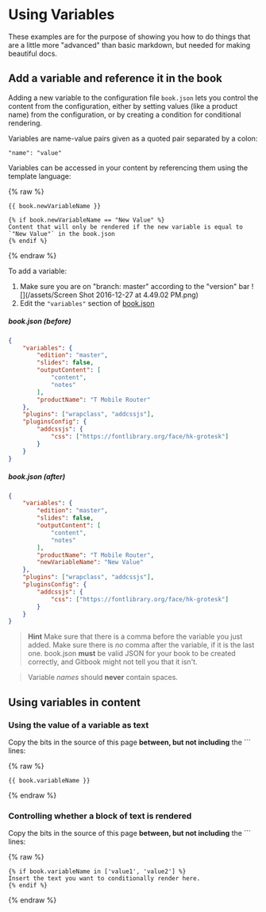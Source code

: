 # Using Variables

These examples are for the purpose of showing you how to do things that are a little more "advanced" than basic markdown, but needed for making beautiful docs.

## Add a variable and reference it in the book

Adding a new variable to the configuration file `book.json` lets you control the content from the configuration, either by setting values (like a product name) from the configuration, or by creating a condition for conditional rendering. 

Variables are name-value pairs given as a quoted pair separated by a colon:

```
"name": "value"
```

Variables can be accessed in your content by referencing them using the template language:

{% raw %}
```
{{ book.newVariableName }} 

{% if book.newVariableName == "New Value" %}
Content that will only be rendered if the new variable is equal to `"New Value"` in the book.json
{% endif %}
```
{% endraw %}

To add a variable:

1. Make sure you are on "branch: master" according to the "version" bar ![](/assets/Screen Shot 2016-12-27 at 4.49.02 PM.png)
2. Edit the `"variables"` section of [book.json](book.json) 

##### book.json (before)
```json
{
    "variables": {
        "edition": "master",
        "slides": false,
        "outputContent": [
            "content",
            "notes"
        ],
        "productName": "T Mobile Router"
    },
    "plugins": ["wrapclass", "addcssjs"],
    "pluginsConfig": {
        "addcssjs": {
            "css": ["https://fontlibrary.org/face/hk-grotesk"]
        }
    }
}
```

##### book.json (after)

```json
{
    "variables": {
        "edition": "master",
        "slides": false,
        "outputContent": [
            "content",
            "notes"
        ],
        "productName": "T Mobile Router",
        "newVariableName": "New Value"
    },
    "plugins": ["wrapclass", "addcssjs"],
    "pluginsConfig": {
        "addcssjs": {
            "css": ["https://fontlibrary.org/face/hk-grotesk"]
        }
    }
}
```

> **Hint** Make sure that there is a comma before the variable you just added. Make sure there is *no* comma after the variable, if it is the last one. book.json **must** be valid JSON for your book to be created correctly, and Gitbook might not tell you that it isn't.

> Variable *names* should **never** contain spaces.

## Using variables in content

### Using the value of a variable as text

Copy the bits in the source of this page **between, but not including** the \`\`\` lines:

{% raw %}
```
{{ book.variableName }}
```
{% endraw %}

### Controlling whether a block of text is rendered

Copy the bits in the source of this page **between, but not including** the \`\`\` lines:

{% raw %}
```
{% if book.variableName in ['value1', 'value2'] %}
Insert the text you want to conditionally render here.
{% endif %}
```
{% endraw %}


